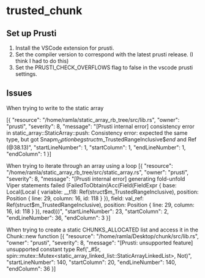# trusted_chunk
## Set up Prusti
1. Install the VSCode extension for prusti. 
2. Set the compiler version to correspond with the latest prusti release. (I think I had to do this)
3. Set the PRUSTI_CHECK_OVERFLOWS flag to false in the vscode prusti settings.

## Issues
When trying to write to the static array

[{
	"resource": "/home/ramla/static_array_rb_tree/src/lib.rs",
	"owner": "prusti",
	"severity": 8,
	"message": "[Prusti internal error] consistency error in static_array::StaticArray::push: Consistency error: expected the same type, but got Snap$m_Option$_beg_$struct$m_TrustedRangeInclusive$_end_ and Ref (@38.13)",
	"startLineNumber": 1,
	"startColumn": 1,
	"endLineNumber": 1,
	"endColumn": 1
}]


When trying to iterate through an array using a loop
[{
	"resource": "/home/ramla/static_array_rb_tree/src/static_array.rs",
	"owner": "prusti",
	"severity": 8,
	"message": "[Prusti internal error] generating fold-unfold Viper statements failed (FailedToObtain(Acc(Field(FieldExpr { base: Local(Local { variable: __t18: Ref(struct$m_TrustedRangeInclusive), position: Position { line: 29, column: 16, id: 118 } }), field: val_ref: Ref(struct$m_TrustedRangeInclusive), position: Position { line: 29, column: 16, id: 118 } }), read)))",
	"startLineNumber": 23,
	"startColumn": 2,
	"endLineNumber": 36,
	"endColumn": 3
}]

When trying to create a static CHUNKS_ALLOCATED list and access it in the Chunk::new function
[{
	"resource": "/home/ramla/Desktop/chunk/src/lib.rs",
	"owner": "prusti",
	"severity": 8,
	"message": "[Prusti: unsupported feature] unsupported constant type Ref('_#5r, spin::mutex::Mutex<static_array_linked_list::StaticArrayLinkedList>, Not)",
	"startLineNumber": 140,
	"startColumn": 20,
	"endLineNumber": 140,
	"endColumn": 36
}]